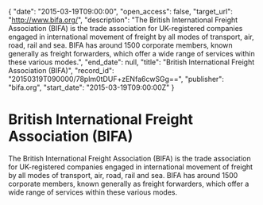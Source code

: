 {
  "date": "2015-03-19T09:00:00", 
  "open_access": false, 
  "target_url": "http://www.bifa.org/", 
  "description": "The British International Freight Association (BIFA) is the trade association for UK-registered companies engaged in international movement of freight by all modes of transport, air, road, rail and sea. BIFA has around 1500 corporate members, known generally as freight forwarders, which offer a wide range of services within these various modes.", 
  "end_date": null, 
  "title": "British International Freight Association (BIFA)", 
  "record_id": "20150319T090000/78plm0tDUF+zENfa6cwSGg==", 
  "publisher": "bifa.org", 
  "start_date": "2015-03-19T09:00:00Z"
}

# British International Freight Association (BIFA)

The British International Freight Association (BIFA) is the trade association for UK-registered companies engaged in international movement of freight by all modes of transport, air, road, rail and sea. BIFA has around 1500 corporate members, known generally as freight forwarders, which offer a wide range of services within these various modes.